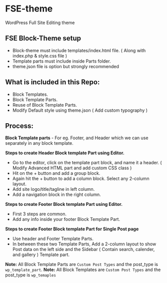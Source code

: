 # FSE-theme
WordPress Full Site Editing theme

## FSE Block-Theme setup

- Block-theme must include templates/index.html file. ( Along with index.php & style.css file )
- Template parts must include inside Parts folder.
- theme.json file is option but strongly recommended
## What is included in this Repo: 

- Block Templates.
- Block Template Parts.
- Reuse of Block Template Parts.
- Modify Default style using theme.json ( Add custom typography )

## Process:

**Block Template parts** - For eg. Footer, and Header which we can use separately in any block template.

**Steps to create Header Block template Part using Editor.**
- Go to the editor, click on the template part block, and name it a header. ( Modify Advanced HTML part and add custom CSS class )
- Hit on the + button and add a group block.
- Again hit the + button to add a column block. Select any 2-column layout.
- Add site logo/title/tagline in left column.
- Add a navigation block in the right column.

**Steps to create Footer Block template Part using Editor.**
- First 3 steps are common.
- Add any info inside your footer Block Template Part.

**Steps to create Footer Block template Part for Single Post page**
- Use header and Footer Template Parts.
- In between these two Template Parts, Add a 2-column layout to show Post data on the left side and the Sidebar ( Contain search, calender, and gallery ) Template part.


**Note:** All Block Template Parts are `Custom Post Types` and the post_type is `wp_template_part`.
**Note:** All Block Templates are `Custom Post Types` and the post_type is `wp_temaples` 